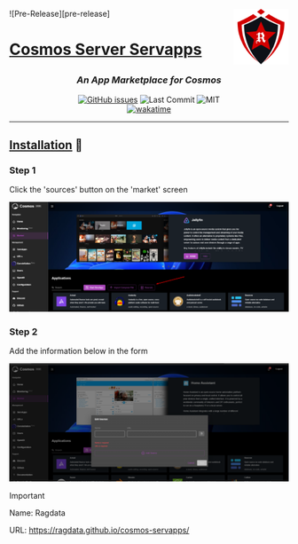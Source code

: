 <a name="top"><img height="100" align="right" src="https://raw.githubusercontent.com/Ragdata/media/master/logo/Ragdata-64.svg" alt="Cosmos Server Servapps" /></a>

<!-- [![Codacy grade][codacy-grade]][codacy-repo] -->
![Pre-Release][pre-release]
<!-- ![Version][version] -->

<h1>

[Cosmos Server Servapps][release]

</h1>

<div align="center">

### _An App Marketplace for Cosmos_

[![GitHub issues][issues-badge]][issues]
![Last Commit][commit-badge]
![MIT][license-badge]
<br />
[![wakatime][wakatime-badge]][wakatime-repo]

</div>

<hr />

## [Installation](#top) 📂

### Step 1

Click the 'sources' button on the 'market' screen

<img src="images/1.png">

### Step 2

Add the information below in the form

<img src="images/2.png">

> [!important]
> Name: Ragdata
>
> URL: https://ragdata.github.io/cosmos-servapps/

[release]: https://ragdata.github.io/cosmos-servapps/
[repo]: https://github.com/ragdata/cosmos-servapps

[commit-badge]: https://img.shields.io/github/last-commit/ragdata/cosmos-servapps/master?logo=github&style=for-the-badge
[issues-badge]: https://img.shields.io/github/issues-raw/ragdata/cosmos-servapps?style=for-the-badge&logo=github
[license-badge]: https://img.shields.io/badge/License-MIT-gold?style=for-the-badge

[issues]: https://github.com/ragdata/cosmos-servapps/issues
[mit-license]: http://choosealicense.com/licenses/mit/


[wakatime-badge]: https://wakatime.com/badge/user/7e04d9d4-3a44-495e-b622-69fdbafd036c/project/d8fd4898-5adc-4ab8-8208-4f3ce314075d.svg?style=for-the-badge
[wakatime-repo]: https://wakatime.com/badge/user/7e04d9d4-3a44-495e-b622-69fdbafd036c/project/d8fd4898-5adc-4ab8-8208-4f3ce314075d